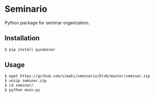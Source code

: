 # Seminario

Python package for seminar organization.

## Installation

```sh
$ pip install pyseminar
```

## Usage

```sh
$ wget https://github.com/simaki/seminario/blob/master/seminar.zip
$ unzip seminar.zip
$ cd seminar/
$ python main.py
```
